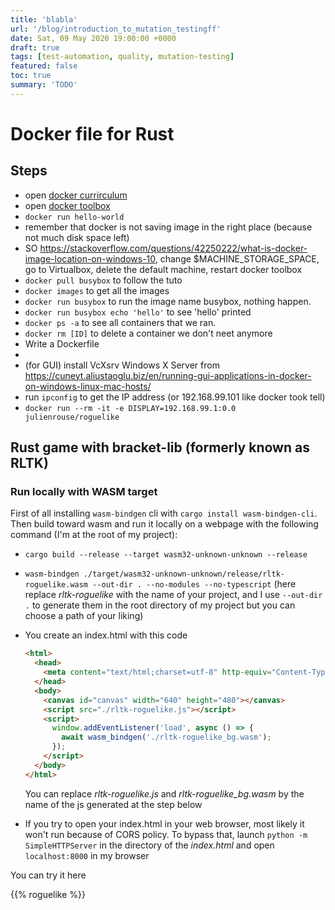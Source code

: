 ```yaml
---
title: 'blabla'
url: '/blog/introduction_to_mutation_testingff'
date: Sat, 09 May 2020 19:00:00 +0000
draft: true
tags: [test-automation, quality, mutation-testing]
featured: false
toc: true
summary: 'TODO'
---
```


# Docker file for Rust

## Steps

- open [docker currirculum](https://docker-curriculum.com/)
- open [docker toolbox](toto)
- `docker run hello-world`
- remember that docker is not saving image in the right place (because not much disk space left)
- SO https://stackoverflow.com/questions/42250222/what-is-docker-image-location-on-windows-10, change \$MACHINE_STORAGE_SPACE, go to Virtualbox, delete the default machine, restart docker toolbox
- `docker pull busybox` to follow the tuto
- `docker images` to get all the images
- `docker run busybox` to run the image name busybox, nothing happen.
- `docker run busybox echo 'hello'` to see 'hello' printed
- `docker ps -a` to see all containers that we ran.
- `docker rm [ID]` to delete a container we don't neet anymore
- Write a Dockerfile
-
- (for GUI) install VcXsrv Windows X Server from https://cuneyt.aliustaoglu.biz/en/running-gui-applications-in-docker-on-windows-linux-mac-hosts/
- run `ipconfig` to get the IP address (or 192.168.99.101 like docker took tell)
- `docker run --rm -it -e DISPLAY=192.168.99.1:0.0 julienrouse/roguelike`

## Rust game with bracket-lib (formerly known as RLTK)

### Run locally with WASM target

First of all installing `wasm-bindgen` cli with `cargo install wasm-bindgen-cli`. Then build toward wasm and run it locally on a webpage with the following command (I'm at the root of my project):

- `cargo build --release --target wasm32-unknown-unknown --release`

- `wasm-bindgen ./target/wasm32-unknown-unknown/release/rltk-roguelike.wasm --out-dir . --no-modules --no-typescript` (here replace _rltk-roguelike_ with the name of your project, and I use `--out-dir .` to generate them in the root directory of my project but you can choose a path of your liking)

- You create an index.html with this code

  ```html
  <html>
    <head>
      <meta content="text/html;charset=utf-8" http-equiv="Content-Type" />
    </head>
    <body>
      <canvas id="canvas" width="640" height="480"></canvas>
      <script src="./rltk-roguelike.js"></script>
      <script>
        window.addEventListener('load', async () => {
          await wasm_bindgen('./rltk-roguelike_bg.wasm');
        });
      </script>
    </body>
  </html>
  ```

  You can replace _rltk-roguelike.js_ and _rltk-roguelike_bg.wasm_ by the name of the js generated at the step below

- If you try to open your index.html in your web browser, most likely it won't run because of CORS policy. To bypass that, launch `python -m SimpleHTTPServer` in the directory of the _index.html_ and open `localhost:8000` in my browser

You can try it here

{{% roguelike %}}
